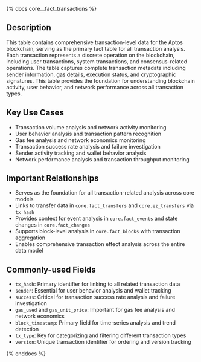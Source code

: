 {% docs core__fact_transactions %}

## Description
This table contains comprehensive transaction-level data for the Aptos blockchain, serving as the primary fact table for all transaction analysis. Each transaction represents a discrete operation on the blockchain, including user transactions, system transactions, and consensus-related operations. The table captures complete transaction metadata including sender information, gas details, execution status, and cryptographic signatures. This table provides the foundation for understanding blockchain activity, user behavior, and network performance across all transaction types.

## Key Use Cases
- Transaction volume analysis and network activity monitoring
- User behavior analysis and transaction pattern recognition
- Gas fee analysis and network economics monitoring
- Transaction success rate analysis and failure investigation
- Sender activity tracking and wallet behavior analysis
- Network performance analysis and transaction throughput monitoring

## Important Relationships
- Serves as the foundation for all transaction-related analysis across core models
- Links to transfer data in `core.fact_transfers` and `core.ez_transfers` via `tx_hash`
- Provides context for event analysis in `core.fact_events` and state changes in `core.fact_changes`
- Supports block-level analysis in `core.fact_blocks` with transaction aggregation
- Enables comprehensive transaction effect analysis across the entire data model

## Commonly-used Fields
- `tx_hash`: Primary identifier for linking to all related transaction data
- `sender`: Essential for user behavior analysis and wallet tracking
- `success`: Critical for transaction success rate analysis and failure investigation
- `gas_used` and `gas_unit_price`: Important for gas fee analysis and network economics
- `block_timestamp`: Primary field for time-series analysis and trend detection
- `tx_type`: Key for categorizing and filtering different transaction types
- `version`: Unique transaction identifier for ordering and version tracking

{% enddocs %}
